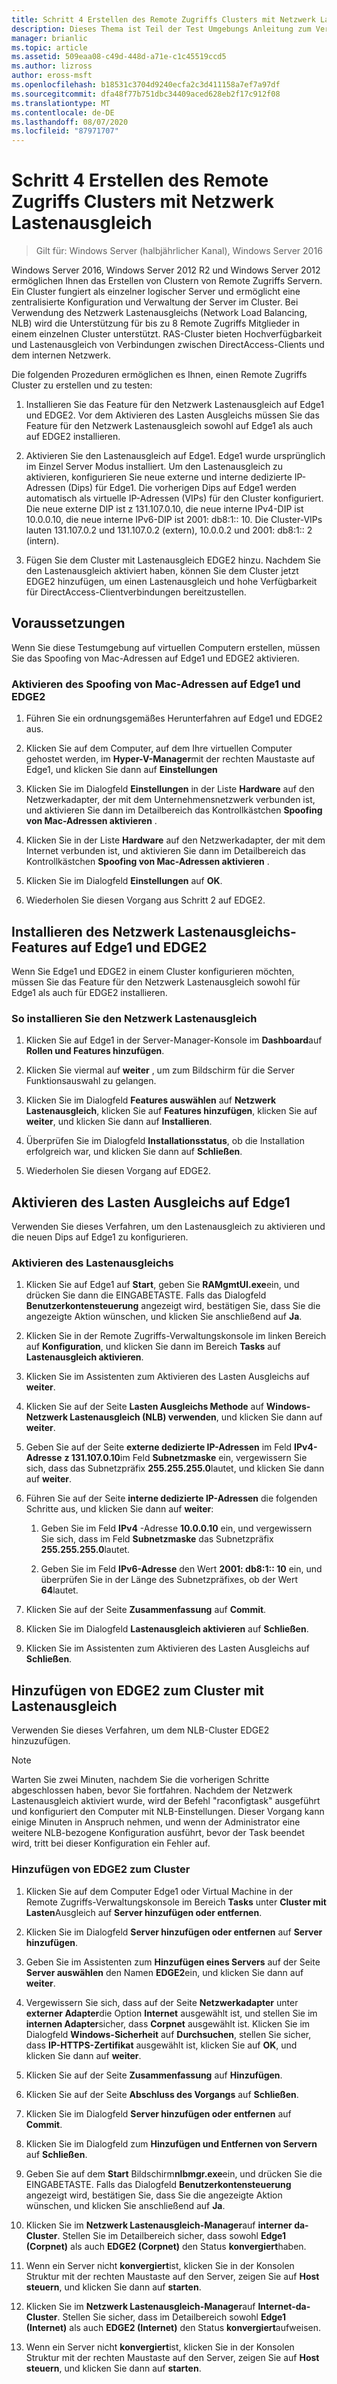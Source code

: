 ```yaml
---
title: Schritt 4 Erstellen des Remote Zugriffs Clusters mit Netzwerk Lastenausgleich
description: Dieses Thema ist Teil der Test Umgebungs Anleitung zum Veranschaulichen von DirectAccess in einem Cluster mit Windows NLB für Windows Server 2016.
manager: brianlic
ms.topic: article
ms.assetid: 509eaa08-c49d-448d-a71e-c1c45519ccd5
ms.author: lizross
author: eross-msft
ms.openlocfilehash: b18531c3704d9240ecfa2c3d411158a7ef7a97df
ms.sourcegitcommit: dfa48f77b751dbc34409aced628eb2f17c912f08
ms.translationtype: MT
ms.contentlocale: de-DE
ms.lasthandoff: 08/07/2020
ms.locfileid: "87971707"
---
```

# <a name="step-4-create-the-network-load-balanced-remote-access-cluster"></a>Schritt 4 Erstellen des Remote Zugriffs Clusters mit Netzwerk Lastenausgleich

>Gilt für: Windows Server (halbjährlicher Kanal), Windows Server 2016

 Windows Server 2016, Windows Server 2012 R2 und Windows Server 2012 ermöglichen Ihnen das Erstellen von Clustern von Remote Zugriffs Servern. Ein Cluster fungiert als einzelner logischer Server und ermöglicht eine zentralisierte Konfiguration und Verwaltung der Server im Cluster. Bei Verwendung des Netzwerk Lastenausgleichs (Network Load Balancing, NLB) wird die Unterstützung für bis zu 8 Remote Zugriffs Mitglieder in einem einzelnen Cluster unterstützt. RAS-Cluster bieten Hochverfügbarkeit und Lastenausgleich von Verbindungen zwischen DirectAccess-Clients und dem internen Netzwerk.

Die folgenden Prozeduren ermöglichen es Ihnen, einen Remote Zugriffs Cluster zu erstellen und zu testen:

1. Installieren Sie das Feature für den Netzwerk Lastenausgleich auf Edge1 und EDGE2. Vor dem Aktivieren des Lasten Ausgleichs müssen Sie das Feature für den Netzwerk Lastenausgleich sowohl auf Edge1 als auch auf EDGE2 installieren.

2. Aktivieren Sie den Lastenausgleich auf Edge1. Edge1 wurde ursprünglich im Einzel Server Modus installiert. Um den Lastenausgleich zu aktivieren, konfigurieren Sie neue externe und interne dedizierte IP-Adressen (Dips) für Edge1. Die vorherigen Dips auf Edge1 werden automatisch als virtuelle IP-Adressen (VIPs) für den Cluster konfiguriert. Die neue externe DIP ist z 131.107.0.10, die neue interne IPv4-DIP ist 10.0.0.10, die neue interne IPv6-DIP ist 2001: db8:1:: 10. Die Cluster-VIPs lauten 131.107.0.2 und 131.107.0.2 (extern), 10.0.0.2 und 2001: db8:1:: 2 (intern).

3. Fügen Sie dem Cluster mit Lastenausgleich EDGE2 hinzu. Nachdem Sie den Lastenausgleich aktiviert haben, können Sie dem Cluster jetzt EDGE2 hinzufügen, um einen Lastenausgleich und hohe Verfügbarkeit für DirectAccess-Clientverbindungen bereitzustellen.

## <a name="prerequisites"></a>Voraussetzungen

Wenn Sie diese Testumgebung auf virtuellen Computern erstellen, müssen Sie das Spoofing von Mac-Adressen auf Edge1 und EDGE2 aktivieren.

### <a name="enable-mac-address-spoofing-on-edge1-and-edge2"></a>Aktivieren des Spoofing von Mac-Adressen auf Edge1 und EDGE2

1.  Führen Sie ein ordnungsgemäßes Herunterfahren auf Edge1 und EDGE2 aus.

2.  Klicken Sie auf dem Computer, auf dem Ihre virtuellen Computer gehostet werden, im **Hyper-V-Manager**mit der rechten Maustaste auf Edge1, und klicken Sie dann auf **Einstellungen**

3.  Klicken Sie im Dialogfeld **Einstellungen** in der Liste **Hardware** auf den Netzwerkadapter, der mit dem Unternehmensnetzwerk verbunden ist, und aktivieren Sie dann im Detailbereich das Kontrollkästchen **Spoofing von Mac-Adressen aktivieren** .

4.  Klicken Sie in der Liste **Hardware** auf den Netzwerkadapter, der mit dem Internet verbunden ist, und aktivieren Sie dann im Detailbereich das Kontrollkästchen **Spoofing von Mac-Adressen aktivieren** .

5.  Klicken Sie im Dialogfeld **Einstellungen** auf **OK**.

6.  Wiederholen Sie diesen Vorgang aus Schritt 2 auf EDGE2.

## <a name="install-the-network-load-balancing-feature-on-edge1-and-edge2"></a>Installieren des Netzwerk Lastenausgleichs-Features auf Edge1 und EDGE2
Wenn Sie Edge1 und EDGE2 in einem Cluster konfigurieren möchten, müssen Sie das Feature für den Netzwerk Lastenausgleich sowohl für Edge1 als auch für EDGE2 installieren.

### <a name="to-install-network-load-balancing"></a>So installieren Sie den Netzwerk Lastenausgleich

1.  Klicken Sie auf Edge1 in der Server-Manager-Konsole im **Dashboard**auf **Rollen und Features hinzufügen**.

2.  Klicken Sie viermal auf **weiter** , um zum Bildschirm für die Server Funktionsauswahl zu gelangen.

3.  Klicken Sie im Dialogfeld **Features auswählen** auf **Netzwerk Lastenausgleich**, klicken Sie auf **Features hinzufügen**, klicken Sie auf **weiter**, und klicken Sie dann auf **Installieren**.

4.  Überprüfen Sie im Dialogfeld **Installationsstatus**, ob die Installation erfolgreich war, und klicken Sie dann auf **Schließen**.

5.  Wiederholen Sie diesen Vorgang auf EDGE2.

## <a name="enable-load-balancing-on-edge1"></a>Aktivieren des Lasten Ausgleichs auf Edge1
Verwenden Sie dieses Verfahren, um den Lastenausgleich zu aktivieren und die neuen Dips auf Edge1 zu konfigurieren.

### <a name="enable-load-balancing"></a>Aktivieren des Lastenausgleichs

1.  Klicken Sie auf Edge1 auf **Start**, geben Sie **RAMgmtUI.exe**ein, und drücken Sie dann die EINGABETASTE. Falls das Dialogfeld **Benutzerkontensteuerung** angezeigt wird, bestätigen Sie, dass Sie die angezeigte Aktion wünschen, und klicken Sie anschließend auf **Ja**.

2.  Klicken Sie in der Remote Zugriffs-Verwaltungskonsole im linken Bereich auf **Konfiguration**, und klicken Sie dann im Bereich **Tasks** auf **Lastenausgleich aktivieren**.

3.  Klicken Sie im Assistenten zum Aktivieren des Lasten Ausgleichs auf **weiter**.

4.  Klicken Sie auf der Seite **Lasten Ausgleichs Methode** auf **Windows-Netzwerk Lastenausgleich (NLB) verwenden**, und klicken Sie dann auf **weiter**.

5.  Geben Sie auf der Seite **externe dedizierte IP-Adressen** im Feld **IPv4-Adresse** **z 131.107.0.10**im Feld **Subnetzmaske** ein, vergewissern Sie sich, dass das Subnetzpräfix **255.255.255.0**lautet, und klicken Sie dann auf **weiter**.

6.  Führen Sie auf der Seite **interne dedizierte IP-Adressen** die folgenden Schritte aus, und klicken Sie dann auf **weiter**:

    1.  Geben Sie im Feld **IPv4** -Adresse **10.0.0.10** ein, und vergewissern Sie sich, dass im Feld **Subnetzmaske** das Subnetzpräfix **255.255.255.0**lautet.

    2.  Geben Sie im Feld **IPv6-Adresse** den Wert **2001: db8:1:: 10** ein, und überprüfen Sie in der Länge des Subnetzpräfixes, ob der Wert **64**lautet.

7.  Klicken Sie auf der Seite **Zusammenfassung** auf **Commit**.

8.  Klicken Sie im Dialogfeld **Lastenausgleich aktivieren** auf **Schließen**.

9. Klicken Sie im Assistenten zum Aktivieren des Lasten Ausgleichs auf **Schließen**.

## <a name="add-edge2-to-the-load-balanced-cluster"></a>Hinzufügen von EDGE2 zum Cluster mit Lastenausgleich
Verwenden Sie dieses Verfahren, um dem NLB-Cluster EDGE2 hinzuzufügen.

> [!NOTE]
> Warten Sie zwei Minuten, nachdem Sie die vorherigen Schritte abgeschlossen haben, bevor Sie fortfahren. Nachdem der Netzwerk Lastenausgleich aktiviert wurde, wird der Befehl "raconfigtask" ausgeführt und konfiguriert den Computer mit NLB-Einstellungen. Dieser Vorgang kann einige Minuten in Anspruch nehmen, und wenn der Administrator eine weitere NLB-bezogene Konfiguration ausführt, bevor der Task beendet wird, tritt bei dieser Konfiguration ein Fehler auf.

### <a name="add-edge2-to-the-cluster"></a>Hinzufügen von EDGE2 zum Cluster

1.  Klicken Sie auf dem Computer Edge1 oder Virtual Machine in der Remote Zugriffs-Verwaltungskonsole im Bereich **Tasks** unter **Cluster mit Lasten**Ausgleich auf **Server hinzufügen oder entfernen**.

2.  Klicken Sie im Dialogfeld **Server hinzufügen oder entfernen** auf **Server hinzufügen**.

3.  Geben Sie im Assistenten zum **Hinzufügen eines Servers** auf der Seite **Server auswählen** den Namen **EDGE2**ein, und klicken Sie dann auf **weiter**.

4.  Vergewissern Sie sich, dass auf der Seite **Netzwerkadapter** unter **externer Adapter**die Option **Internet** ausgewählt ist, und stellen Sie im **internen Adapter**sicher, dass **Corpnet** ausgewählt ist. Klicken Sie im Dialogfeld **Windows-Sicherheit** auf **Durchsuchen**, stellen Sie sicher, dass **IP-HTTPS-Zertifikat** ausgewählt ist, klicken Sie auf **OK**, und klicken Sie dann auf **weiter**.

5.  Klicken Sie auf der Seite **Zusammenfassung** auf **Hinzufügen**.

6.  Klicken Sie auf der Seite **Abschluss des Vorgangs** auf **Schließen**.

7.  Klicken Sie im Dialogfeld **Server hinzufügen oder entfernen** auf **Commit**.

8.  Klicken Sie im Dialogfeld zum **Hinzufügen und Entfernen von Servern** auf **Schließen**.

9. Geben Sie auf dem **Start** Bildschirm**nlbmgr.exe**ein, und drücken Sie die EINGABETASTE. Falls das Dialogfeld **Benutzerkontensteuerung** angezeigt wird, bestätigen Sie, dass Sie die angezeigte Aktion wünschen, und klicken Sie anschließend auf **Ja**.

10. Klicken Sie im **Netzwerk Lastenausgleich-Manager**auf **interner da-Cluster**. Stellen Sie im Detailbereich sicher, dass sowohl **Edge1 (Corpnet)** als auch **EDGE2 (Corpnet)** den Status **konvergiert**haben.

11. Wenn ein Server nicht **konvergiert**ist, klicken Sie in der Konsolen Struktur mit der rechten Maustaste auf den Server, zeigen Sie auf **Host steuern**, und klicken Sie dann auf **starten**.

12. Klicken Sie im **Netzwerk Lastenausgleich-Manager**auf **Internet-da-Cluster**. Stellen Sie sicher, dass im Detailbereich sowohl **Edge1 (Internet)** als auch **EDGE2 (Internet)** den Status **konvergiert**aufweisen.

13. Wenn ein Server nicht **konvergiert**ist, klicken Sie in der Konsolen Struktur mit der rechten Maustaste auf den Server, zeigen Sie auf **Host steuern**, und klicken Sie dann auf **starten**.
